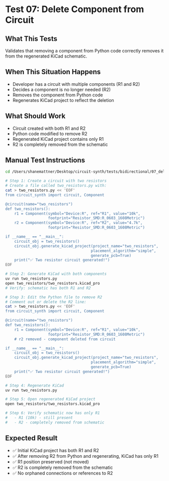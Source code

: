 # Test 07: Delete Component from Circuit

## What This Tests
Validates that removing a component from Python code correctly removes it from the regenerated KiCad schematic.

## When This Situation Happens
- Developer has a circuit with multiple components (R1 and R2)
- Decides a component is no longer needed (R2)
- Removes the component from Python code
- Regenerates KiCad project to reflect the deletion

## What Should Work
- Circuit created with both R1 and R2
- Python code modified to remove R2
- Regenerated KiCad project contains only R1
- R2 is completely removed from the schematic

## Manual Test Instructions

```bash
cd /Users/shanemattner/Desktop/circuit-synth/tests/bidirectional/07_delete_component

# Step 1: Create a circuit with two resistors
# Create a file called two_resistors.py with:
cat > two_resistors.py << 'EOF'
from circuit_synth import circuit, Component

@circuit(name="two_resistors")
def two_resistors():
    r1 = Component(symbol="Device:R", ref="R1", value="10k",
                   footprint="Resistor_SMD:R_0603_1608Metric")
    r2 = Component(symbol="Device:R", ref="R2", value="4.7k",
                   footprint="Resistor_SMD:R_0603_1608Metric")

if __name__ == "__main__":
    circuit_obj = two_resistors()
    circuit_obj.generate_kicad_project(project_name="two_resistors",
                                      placement_algorithm="simple",
                                      generate_pcb=True)
    print("✅ Two resistor circuit generated!")
EOF

# Step 2: Generate KiCad with both components
uv run two_resistors.py
open two_resistors/two_resistors.kicad_pro
# Verify: schematic has both R1 and R2

# Step 3: Edit the Python file to remove R2
# Comment out or delete the R2 line:
cat > two_resistors.py << 'EOF'
from circuit_synth import circuit, Component

@circuit(name="two_resistors")
def two_resistors():
    r1 = Component(symbol="Device:R", ref="R1", value="10k",
                   footprint="Resistor_SMD:R_0603_1608Metric")
    # r2 removed - component deleted from circuit

if __name__ == "__main__":
    circuit_obj = two_resistors()
    circuit_obj.generate_kicad_project(project_name="two_resistors",
                                      placement_algorithm="simple",
                                      generate_pcb=True)
    print("✅ Two resistor circuit generated!")
EOF

# Step 4: Regenerate KiCad
uv run two_resistors.py

# Step 5: Open regenerated KiCad project
open two_resistors/two_resistors.kicad_pro

# Step 6: Verify schematic now has only R1
#   - R1 (10k) - still present
#   - R2 - completely removed from schematic
```

## Expected Result

- ✅ Initial KiCad project has both R1 and R2
- ✅ After removing R2 from Python and regenerating, KiCad has only R1
- ✅ R1 position preserved (not moved)
- ✅ R2 is completely removed from the schematic
- ✅ No orphaned connections or references to R2
